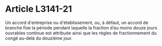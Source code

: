 # Article L3141-21

Un accord d'entreprise ou d'établissement, ou, à défaut, un accord de branche fixe la période pendant laquelle la fraction d’au moins douze jours ouvrables continue est attribuée ainsi que les règles de fractionnement du congé au-delà du douzième jour.
